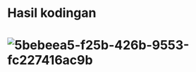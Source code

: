 # Hasil kodingan
# ![5bebeea5-f25b-426b-9553-fc227416ac9b](https://user-images.githubusercontent.com/63852448/88460539-2141de00-cec7-11ea-842c-cfeff05d1e12.jpg)
